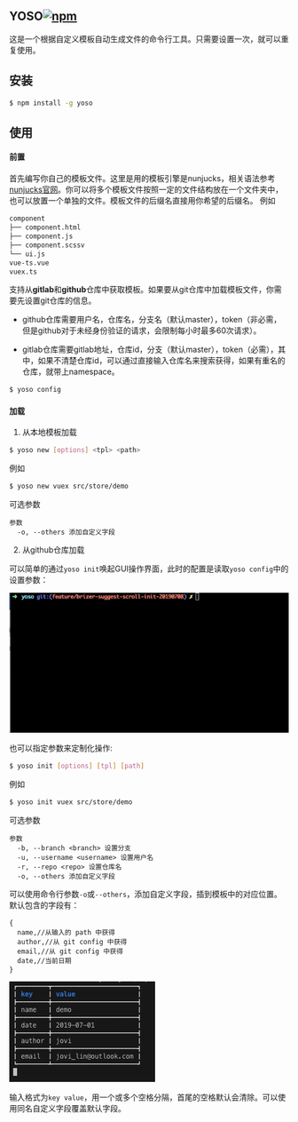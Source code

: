 ## YOSO[![npm](https://img.shields.io/npm/v/yoso.svg?maxAge=2592000)](https://www.npmjs.com/package/yoso)

这是一个根据自定义模板自动生成文件的命令行工具。只需要设置一次，就可以重复使用。

## 安装

```bash
$ npm install -g yoso
```
## 使用

#### 前置

首先编写你自己的模板文件。这里是用的模板引擎是nunjucks，相关语法参考[nunjucks官网](https://nunjucks.bootcss.com/)。你可以将多个模板文件按照一定的文件结构放在一个文件夹中，也可以放置一个单独的文件。模板文件的后缀名直接用你希望的后缀名。
例如
```
component
├── component.html
├── component.js
├── component.scssv
└── ui.js
vue-ts.vue
vuex.ts
```

支持从**gitlab**和**github**仓库中获取模板。如果要从git仓库中加载模板文件，你需要先设置git仓库的信息。

- github仓库需要用户名，仓库名，分支名（默认master），token（非必需，但是github对于未经身份验证的请求，会限制每小时最多60次请求）。 

- gitlab仓库需要gitlab地址，仓库id，分支（默认master），token（必需），其中，如果不清楚仓库id，可以通过直接输入仓库名来搜索获得，如果有重名的仓库，就带上namespace。
```bash
$ yoso config
```

#### 加载

1. 从本地模板加载

```bash
$ yoso new [options] <tpl> <path>
```
例如
```bash
$ yoso new vuex src/store/demo 
```
可选参数
```
参数
  -o, --others 添加自定义字段
```

2. 从github仓库加载

可以简单的通过`yoso init`唤起GUI操作界面，此时的配置是读取`yoso config`中的设置参数：

<img src="https://raw.githubusercontent.com/brizer/graph-bed/master/img/Jul-09-2019%2010-41-40.gif"/>


也可以指定参数来定制化操作:

```bash
$ yoso init [options] [tpl] [path]
```
例如
```bash
$ yoso init vuex src/store/demo
```
可选参数
```
参数
  -b, --branch <branch> 设置分支
  -u, --username <username> 设置用户名
  -r, --repo <repo> 设置仓库名
  -o, --others 添加自定义字段
```

可以使用命令行参数```-o```或```--others```，添加自定义字段，插到模板中的对应位置。默认包含的字段有：
```
{
  name,//从输入的 path 中获得
  author,//从 git config 中获得
  email,//从 git config 中获得
  date,//当前日期
}
```
![](https://raw.githubusercontent.com/Linjovi/myPic/master/img/20190701181630.png?token=AEN2VVMRCOQKXTOIEKZD5RK5DHO3Y)

输入格式为```key value```，用一个或多个空格分隔，首尾的空格默认会清除。可以使用同名自定义字段覆盖默认字段。

